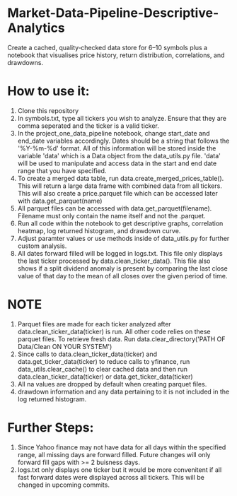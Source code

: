# Market-Data-Pipeline-Descriptive-Analytics

Create a cached, quality‑checked data store for 6–10 symbols plus a notebook
that visualises price history, return distribution, correlations, and drawdowns.

# How to use it:

1) Clone this repository
2) In symbols.txt, type all tickers you wish to analyze. Ensure that they are comma seperated and the ticker is a valid ticker.
3) In the  project_one_data_pipeline notebook, change start_date and end_date variables accordingly. Dates should be a string that follows the '%Y-%m-%d' format. All of this information will be stored inside the variable 'data' which is a Data object from the data_utils.py file. 'data' will be used to manipulate and access data in the start and end date range that you have specified.
4) To create a merged data table, run data.create_merged_prices_table(). This will return a large data frame with combined data from all tickers. This will also create a price.parquet file which can be accessed later with data.get_parquet(name)
5) All parquet files can be accessed with data.get_parquet(filename). Filename must only contain the name itself and not the .parquet. 
6) Run all code within the notebook to get descriptive graphs, correlation heatmap, log returned histogram, and drawdown curve.
7) Adjust paramter values or use methods inside of data_utils.py for further custom analysis.
8) All dates forward filled will be logged in logs.txt. This file only displays the last ticker processed by data.clean_ticker_data(). This file also shows if a split dividend anomaly is present by comparing the last close value of that day to the mean of all closes over the given period of time. 

# NOTE
1) Parquet files are made for each ticker analyzed after data.clean_ticker_data(ticker) is run. All other code relies on these parquet files. To retrieve fresh data. Run data.clear_directory('PATH OF Data/Clean ON YOUR SYSTEM')
2) Since calls to data.clean_ticker_data(ticker) and data.get_ticker_data(ticker) to reduce calls to yfinance, run data_utils.clear_cache() to clear cached data and then run data.clean_ticker_data(ticker) or data.get_ticker_data(ticker)
3) All na values are dropped by default when creating parquet files.
4) drawdown information and any data pertaining to it is not included in the log returned histogram. 

# Further Steps:
1) Since Yahoo finance may not have data for all days within the specified range, all missing days are forward filled. Future changes will only forward fill gaps with >= 2 buisness days.
2) logs.txt only displays one ticker but it would be more convenitent if all fast forward dates were displayed across all tickers. This will be changed in upcoming commits. 
